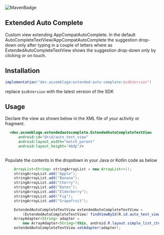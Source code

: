 ![MavenBadge](https://maven-badges.herokuapp.com/maven-central/dev.assemblage/extended-auto-complete/badge.svg)

## Extended Auto Complete
Custom view extending AppCompatAutoComplete.
In the default AutoCompleteTextView/AppCompatAutoComplete the suggestion drop-down only after typing in a couple of letters where as ExtendedAutoCompleteTextView shows the suggestion drop-down only by clicking or on touch.
 
## Installation

```groovy
implementation("dev.assemblage:extended-auto-complete:$sdkVersion")
```
replace `$sdkVersion` with the latest version of the SDK

## Usage

Declare the view as shown below in the XML file of your activity or fragment. 

```xml
  <dev.assemblage.extendedautocomplete.ExtendedAutoCompleteTextView
      android:id="@+id/auto_text_view"
      android:layout_width="match_parent"
      android:layout_height="48dp"/>
      
```

Populate the contents in the dropdown in your Java or Kotlin code as below

```java
    ArrayList<String> stringArrayList = new ArrayList<>();
    stringArrayList.add("Apple");
    stringArrayList.add("Banana");
    stringArrayList.add("Cherry");
    stringArrayList.add("Dates");
    stringArrayList.add("Elderberry");
    stringArrayList.add("Fig");
    stringArrayList.add("Grapefruit");

    ExtendedAutoCompleteTextView extendedAutoCompleteTextView =
        (ExtendedAutoCompleteTextView) findViewById(R.id.auto_text_view);
    ArrayAdapter<String> adapter =
        new ArrayAdapter<String>(this, android.R.layout.simple_list_item_1, stringArrayList);
    extendedAutoCompleteTextView.setAdapter(adapter);
```
